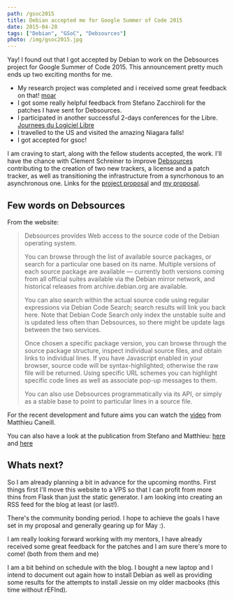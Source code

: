 ```yaml
---
path: /gsoc2015
title: Debian accepted me for Google Summer of Code 2015
date: 2015-04-28
tags: ["Debian", "GSoC", "Debsources"]
photo: /img/gsoc2015.jpg
---
```


Yay! I found out that I got accepted by Debian to work on the Debsources project for Google Summer of Code 2015. This announcement pretty much ends up two exciting months for me.

- My research project was completed and i received some great feedback on that! [moar](/tag/research)
- I got some really helpful feedback from Stefano Zacchiroli for the patches I have sent for Debsources.
- I participated in another successful 2-days conferences for the Libre. [Journees du Logiciel Libre](http://jdll.org)
- I travelled to the US and visited the amazing Niagara falls!
- I got accepted for gsoc!

I am craving to start, along with the fellow students accepted, the work. I'll have the chance with Clement Schreiner to improve [Debsources](http://sources.debian.org) contributing to the creation of two new trackers, a license and a patch tracker, as well as transitioning the infrastructure from a syncrhonous to an asynchronous one. Links for the [project proposal](https://wiki.debian.org/SummerOfCode2015/Projects#SummerOfCode2015.2FProjects.2FDebsources_as_a_Platform.Debsources_as_a_Platform) and [my proposal](https://wiki.debian.org/SummerOfCode2015/StudentApplications/OrestisIoannou).

## Few words on Debsources

From the website:

> Debsources provides Web access to the source code of the Debian operating system.
>
> You can browse through the list of available source packages, or search for a particular one based on its name. Multiple versions of each source package are available — currently both versions coming from all official suites available via the Debian mirror network, and historical releases from archive.debian.org are available.
>
> You can also search within the actual source code using regular expressions via Debian Code Search; search results will link you back here. Note that Debian Code Search only index the unstable suite and is updated less often than Debsources, so there might be update lags between the two services.
>
> Once chosen a specific package version, you can browse through the source package structure, inspect individual source files, and obtain links to individual lines. If you have Javascript enabled in your browser, source code will be syntax-highlighted; otherwise the raw file will be returned. Using specific URL schemes you can highlight specific code lines as well as associate pop-up messages to them.
>
> You can also use Debsources programmatically via its API, or simply as a stable base to point to particular lines in a source file.

For the recent development and future aims you can watch the [video](http://meetings-archive.debian.net/pub/debian-meetings/2015/mini-debconf-lyon/02_Debsources:_dive_into_Debian_source_code_by_Matthieu_Caneill.webm) from Matthieu Caneill.

You can also have a look at the publication from Stefano and Matthieu: [here](https://upsilon.cc/~zack/research/publications/debsources-esem-2014.pdf) and [here](https://upsilon.cc/~zack/research/publications/debsources-msr-2015.pdf)

## Whats next?

So I am already planning a bit in advance for the upcoming months. First things first I'll move this website to a VPS so that I can profit from more thins from Flask than just the static generator. I am looking into creating an RSS feed for the blog at least (or last!).

There's the community bonding period. I hope to achieve the goals I have set in my proposal and generally gearing up for May :).

I am really looking forward working with my mentors, I have already received some great feedback for the patches and I am sure there's more to come! (both from them and me)

I am a bit behind on schedule with the blog. I bought a new laptop and I intend to document out again how to install Debian as well as providing some results for the attempts to install Jessie on my older macbooks (this time without rEFInd).

